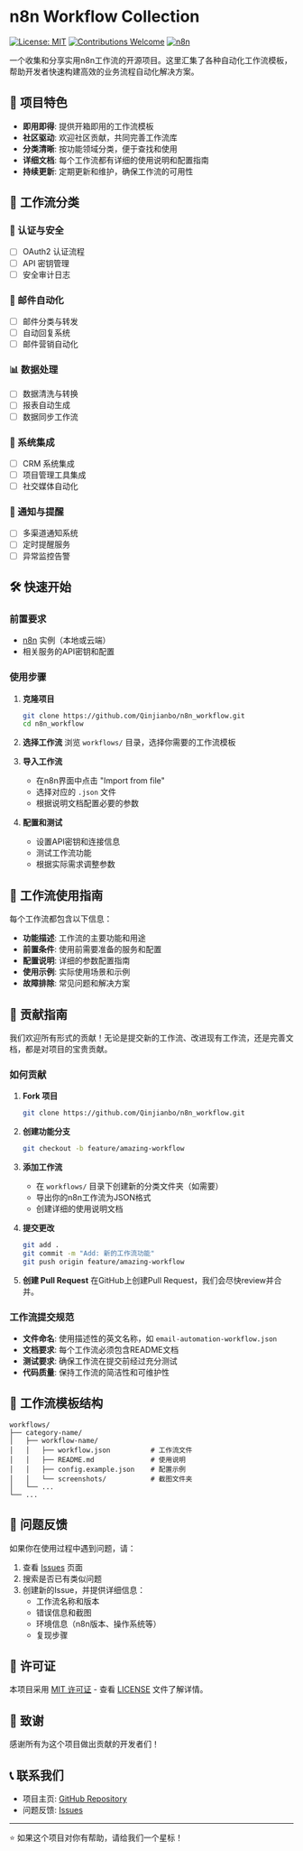# n8n Workflow Collection

[![License: MIT](https://img.shields.io/badge/License-MIT-yellow.svg)](https://opensource.org/licenses/MIT)
[![Contributions Welcome](https://img.shields.io/badge/contributions-welcome-brightgreen.svg?style=flat)](https://github.com/Qinjianbo/n8n_workflow/blob/main/CONTRIBUTING.md)
[![n8n](https://img.shields.io/badge/n8n-Workflow-orange.svg)](https://n8n.io/)

一个收集和分享实用n8n工作流的开源项目。这里汇集了各种自动化工作流模板，帮助开发者快速构建高效的业务流程自动化解决方案。

## 🚀 项目特色

- **即用即得**: 提供开箱即用的工作流模板
- **社区驱动**: 欢迎社区贡献，共同完善工作流库
- **分类清晰**: 按功能领域分类，便于查找和使用
- **详细文档**: 每个工作流都有详细的使用说明和配置指南
- **持续更新**: 定期更新和维护，确保工作流的可用性

## 📁 工作流分类

### 🔐 认证与安全
- [ ] OAuth2 认证流程
- [ ] API 密钥管理
- [ ] 安全审计日志

### 📧 邮件自动化
- [ ] 邮件分类与转发
- [ ] 自动回复系统
- [ ] 邮件营销自动化

### 📊 数据处理
- [ ] 数据清洗与转换
- [ ] 报表自动生成
- [ ] 数据同步工作流

### 🔄 系统集成
- [ ] CRM 系统集成
- [ ] 项目管理工具集成
- [ ] 社交媒体自动化

### 📱 通知与提醒
- [ ] 多渠道通知系统
- [ ] 定时提醒服务
- [ ] 异常监控告警

## 🛠️ 快速开始

### 前置要求

- [n8n](https://n8n.io/) 实例（本地或云端）
- 相关服务的API密钥和配置

### 使用步骤

1. **克隆项目**
   ```bash
   git clone https://github.com/Qinjianbo/n8n_workflow.git
   cd n8n_workflow
   ```

2. **选择工作流**
   浏览 `workflows/` 目录，选择你需要的工作流模板

3. **导入工作流**
   - 在n8n界面中点击 "Import from file"
   - 选择对应的 `.json` 文件
   - 根据说明文档配置必要的参数

4. **配置和测试**
   - 设置API密钥和连接信息
   - 测试工作流功能
   - 根据实际需求调整参数

## 📖 工作流使用指南

每个工作流都包含以下信息：

- **功能描述**: 工作流的主要功能和用途
- **前置条件**: 使用前需要准备的服务和配置
- **配置说明**: 详细的参数配置指南
- **使用示例**: 实际使用场景和示例
- **故障排除**: 常见问题和解决方案

## 🤝 贡献指南

我们欢迎所有形式的贡献！无论是提交新的工作流、改进现有工作流，还是完善文档，都是对项目的宝贵贡献。

### 如何贡献

1. **Fork 项目**
   ```bash
   git clone https://github.com/Qinjianbo/n8n_workflow.git
   ```

2. **创建功能分支**
   ```bash
   git checkout -b feature/amazing-workflow
   ```

3. **添加工作流**
   - 在 `workflows/` 目录下创建新的分类文件夹（如需要）
   - 导出你的n8n工作流为JSON格式
   - 创建详细的使用说明文档

4. **提交更改**
   ```bash
   git add .
   git commit -m "Add: 新的工作流功能"
   git push origin feature/amazing-workflow
   ```

5. **创建 Pull Request**
   在GitHub上创建Pull Request，我们会尽快review并合并。

### 工作流提交规范

- **文件命名**: 使用描述性的英文名称，如 `email-automation-workflow.json`
- **文档要求**: 每个工作流必须包含README文档
- **测试要求**: 确保工作流在提交前经过充分测试
- **代码质量**: 保持工作流的简洁性和可维护性

## 📝 工作流模板结构

```
workflows/
├── category-name/
│   ├── workflow-name/
│   │   ├── workflow.json          # 工作流文件
│   │   ├── README.md              # 使用说明
│   │   ├── config.example.json    # 配置示例
│   │   └── screenshots/           # 截图文件夹
│   └── ...
└── ...
```

## 🐛 问题反馈

如果你在使用过程中遇到问题，请：

1. 查看 [Issues](https://github.com/Qinjianbo/n8n_workflow/issues) 页面
2. 搜索是否已有类似问题
3. 创建新的Issue，并提供详细信息：
   - 工作流名称和版本
   - 错误信息和截图
   - 环境信息（n8n版本、操作系统等）
   - 复现步骤

## 📄 许可证

本项目采用 [MIT 许可证](LICENSE) - 查看 [LICENSE](LICENSE) 文件了解详情。

## 🙏 致谢

感谢所有为这个项目做出贡献的开发者们！

## 📞 联系我们

- 项目主页: [GitHub Repository](https://github.com/Qinjianbo/n8n_workflow)
- 问题反馈: [Issues](https://github.com/Qinjianbo/n8n_workflow/issues)

---

⭐ 如果这个项目对你有帮助，请给我们一个星标！
